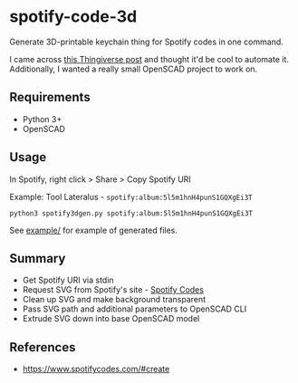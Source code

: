 # spotify-code-3d

Generate 3D-printable keychain thing for Spotify codes in one command.

I came across [this Thingiverse post](https://www.thingiverse.com/thing:4758473) and thought it'd be cool to
automate it. Additionally, I wanted a really small OpenSCAD project to work on.

## Requirements

- Python 3+
- OpenSCAD 

## Usage

In Spotify, right click > Share > Copy Spotify URI

Example: Tool Lateralus - `spotify:album:5l5m1hnH4punS1GQXgEi3T`

`python3 spotify3dgen.py spotify:album:5l5m1hnH4punS1GQXgEi3T`

See [example/](example/) for example of generated files.

## Summary

- Get Spotify URI via stdin
- Request SVG from Spotify's site - [Spotify Codes](https://www.spotifycodes.com/#create)
- Clean up SVG and make background transparent
- Pass SVG path and additional parameters to OpenSCAD CLI
- Extrude SVG down into base OpenSCAD model

## References

- https://www.spotifycodes.com/#create
